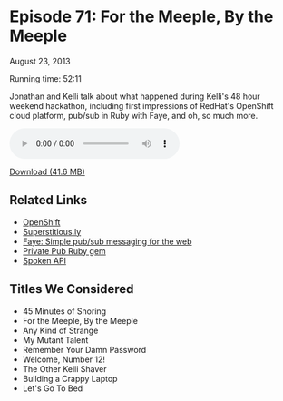Episode 71: For the Meeple, By the Meeple
====
August 23, 2013

Running time: 52:11

Jonathan and Kelli talk about what happened during Kelli's 48 hour weekend hackathon, including first impressions of RedHat's OpenShift cloud platform, pub/sub in Ruby with Faye, and oh, so much more.

<audio preload="auto" controls>
	<source src="https://s3.amazonaws.com/nitch/Episode_71_For_the_Meeple_By_the_Meeple.mp3" type="audio/mpeg" />
    <source src="https://s3.amazonaws.com/nitch/Episode_71_For_the_Meeple_By_the_Meeple.ogg" type="audio/ogg" />
    Your browser does not support HTML5 audio. Please download the episode using the link below.
</audio>

[Download (41.6 MB)](https://s3.amazonaws.com/nitch/Episode_71_For_the_Meeple_By_the_Meeple.mp3 "Episode 71: For the Meeple, By the Meeple")

## Related Links

* [OpenShift](https://www.openshift.com/ "OpenShift by Red Hat")
* [Superstitious.ly](http://superstitious.ly)
* [Faye: Simple pub/sub messaging for the web](http://faye.jcoglan.com/ruby.html "Faye: Simple pub/sub messaging for the web")
* [Private Pub Ruby gem](https://github.com/ryanb/private_pub "ryanb/private_pub · GitHub")
* [Spoken API](http://happydocs.net/jonathanstark/spoken)

## Titles We Considered

* 45 Minutes of Snoring
* For the Meeple, By the Meeple
* Any Kind of Strange
* My Mutant Talent
* Remember Your Damn Password
* Welcome, Number 12!
* The Other Kelli Shaver
* Building a Crappy Laptop
* Let's Go To Bed
